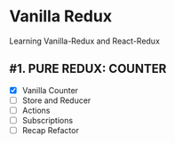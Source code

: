 # Vanilla Redux

Learning Vanilla-Redux and React-Redux

## #1. PURE REDUX: COUNTER

- [x] Vanilla Counter
- [ ] Store and Reducer
- [ ] Actions
- [ ] Subscriptions
- [ ] Recap Refactor
